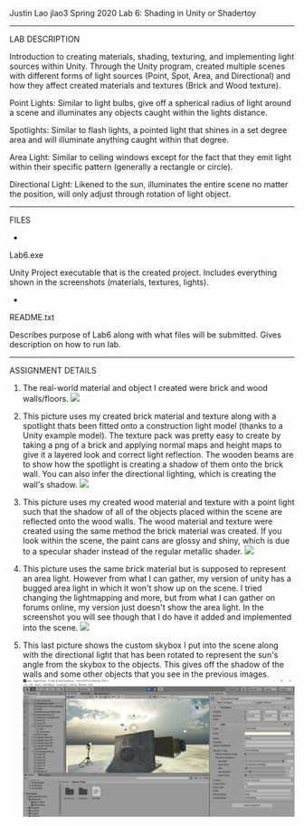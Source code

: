 Justin Lao
jlao3
Spring 2020
Lab 6: Shading in Unity or Shadertoy

----------
LAB DESCRIPTION

Introduction to creating materials, shading, texturing, and implementing light sources within Unity.
Through the Unity program, created multiple scenes with different forms of light sources (Point, Spot, Area, and
Directional) and how they affect created materials and textures (Brick and Wood texture).

Point Lights: Similar to light bulbs, give off a spherical radius of light around a scene and illuminates any objects caught within the lights distance.

Spotlights: Similar to flash lights, a pointed light that shines in a set degree area and will illuminate anything caught within that degree.

Area Light: Similar to ceiling windows except for the fact that they emit light within their specific pattern (generally a rectangle or circle).

Directional Light: Likened to the sun, illuminates the entire scene no matter the position, will only adjust through rotation of light object.

----------
FILES

-
Lab6.exe

Unity Project executable that is the created project. Includes everything shown in the screenshots (materials,
textures, lights).

-
README.txt

Describes purpose of Lab6 along with what files will be submitted.
Gives description on how to run lab.

----------
ASSIGNMENT DETAILS

1. The real-world material and object I created were brick and wood walls/floors.
![](lab6/Images/Wood_and_Brick_Inspiration.jpg)

2. This picture uses my created brick material and texture along with a spotlight thats been fitted onto a construction light model (thanks to a Unity example model).
The texture pack was pretty easy to create by taking a png of a brick and applying normal maps and height maps to give it a layered look and correct light reflection. The
wooden beams are to show how the spotlight is creating a shadow of them onto the brick wall. You can also infer the directional lighting, which is creating the wall's shadow.
![](lab6/Images/Brick_Material_and_Texture.png)

3. This picture uses my created wood material and texture with a point light such that the shadow of all of the objects placed within the scene are reflected onto the wood walls.
The wood material and texture were created using the same method the brick material was created. If you look within the scene, the paint cans are glossy and shiny, which is due to
a specular shader instead of the regular metallic shader. 
![](lab6/Images/Wood_Material_and_Texture.png)

4. This picture uses the same brick material but is supposed to represent an area light. However from what I can gather, my version of unity has a bugged area light in which
it won't show up on the scene. I tried changing the lightmapping and more, but  from what I can gather on forums online, my version just doesn't show the area light. In the screenshot
you will see though that I do have it added and implemented into the scene.
![](lab6/Images/Area_Light.png)

5. This last picture shows the custom skybox I put into the scene along with the directional light that has been rotated to represent the sun's angle from the skybox to the objects.
This gives off the shadow of the walls and some other objects that you see in the previous images.
![](ShadingUnity/Images/Directional_Light_and_Skybox.png)

